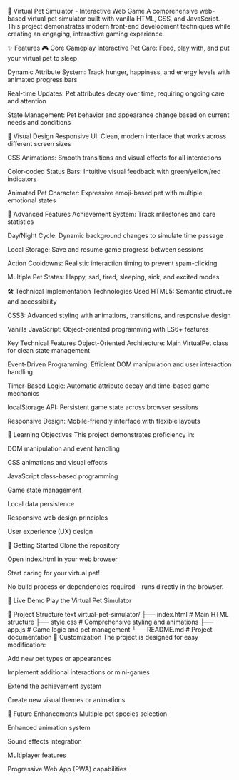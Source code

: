 🐾 Virtual Pet Simulator - Interactive Web Game
A comprehensive web-based virtual pet simulator built with vanilla HTML, CSS, and JavaScript. This project demonstrates modern front-end development techniques while creating an engaging, interactive gaming experience.

✨ Features
🎮 Core Gameplay
Interactive Pet Care: Feed, play with, and put your virtual pet to sleep

Dynamic Attribute System: Track hunger, happiness, and energy levels with animated progress bars

Real-time Updates: Pet attributes decay over time, requiring ongoing care and attention

State Management: Pet behavior and appearance change based on current needs and conditions

🎨 Visual Design
Responsive UI: Clean, modern interface that works across different screen sizes

CSS Animations: Smooth transitions and visual effects for all interactions

Color-coded Status Bars: Intuitive visual feedback with green/yellow/red indicators

Animated Pet Character: Expressive emoji-based pet with multiple emotional states

🚀 Advanced Features
Achievement System: Track milestones and care statistics

Day/Night Cycle: Dynamic background changes to simulate time passage

Local Storage: Save and resume game progress between sessions

Action Cooldowns: Realistic interaction timing to prevent spam-clicking

Multiple Pet States: Happy, sad, tired, sleeping, sick, and excited modes

🛠️ Technical Implementation
Technologies Used
HTML5: Semantic structure and accessibility

CSS3: Advanced styling with animations, transitions, and responsive design

Vanilla JavaScript: Object-oriented programming with ES6+ features

Key Technical Features
Object-Oriented Architecture: Main VirtualPet class for clean state management

Event-Driven Programming: Efficient DOM manipulation and user interaction handling

Timer-Based Logic: Automatic attribute decay and time-based game mechanics

localStorage API: Persistent game state across browser sessions

Responsive Design: Mobile-friendly interface with flexible layouts

🎯 Learning Objectives
This project demonstrates proficiency in:

DOM manipulation and event handling

CSS animations and visual effects

JavaScript class-based programming

Game state management

Local data persistence

Responsive web design principles

User experience (UX) design

🚀 Getting Started
Clone the repository

Open index.html in your web browser

Start caring for your virtual pet!

No build process or dependencies required - runs directly in the browser.

📱 Live Demo
Play the Virtual Pet Simulator

🔧 Project Structure
text
virtual-pet-simulator/
├── index.html          # Main HTML structure
├── style.css           # Comprehensive styling and animations
├── app.js             # Game logic and pet management
└── README.md          # Project documentation
🎨 Customization
The project is designed for easy modification:

Add new pet types or appearances

Implement additional interactions or mini-games

Extend the achievement system

Create new visual themes or animations

📝 Future Enhancements
Multiple pet species selection

Enhanced animation system

Sound effects integration

Multiplayer features

Progressive Web App (PWA) capabilities
